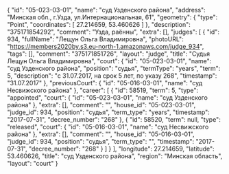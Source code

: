 {
    "id": "05-023-03-01",
    "name": "суд Узденского района",
    "address": "Минская обл., г.Узда, ул.Интернациональная, 61",
    "geometry": {
        "type": "Point",
        "coordinates": [
            27.214659,
            53.460626
        ]
    },
    "description": "375171854292",
    "comment": "Узда, раённы",
    "extra": [],
    "judges": [
        {
            "id": 934,
            "fullName": "Лещун Ольга Владимировна",
            "photoURL": "https://members2020by.s3.eu-north-1.amazonaws.com/judge_934",
            "tags": [],
            "comment": "375171851726",
            "layout": "judge",
            "title": "Судья Лещун Ольга Владимировна",
            "court": {
                "id": "05-023-03-01",
                "name": "суд Узденского района",
                "position": "судья",
                "termType": "years",
                "term": 5,
                "description": "c 31.07.2017, на срок 5 лет, по указу 268",
                "timestamp": "31.07.2017"
            },
            "previousCourt": {
                "id": "05-016-03-01",
                "name": "суд Несвижского района"
            },
            "career": [
                {
                    "id": 58519,
                    "term": 5,
                    "type": "appointed",
                    "court": {
                        "id": "05-023-03-01",
                        "name": "суд Узденского района"
                    },
                    "extra": [],
                    "comment": "",
                    "house_id": "05-023-03-01",
                    "judge_id": 934,
                    "position": "судья",
                    "term_type": "years",
                    "timestamp": "2017-07-31",
                    "decree_number": "268"
                },
                {
                    "id": 58520,
                    "term": null,
                    "type": "released",
                    "court": {
                        "id": "05-016-03-01",
                        "name": "суд Несвижского района"
                    },
                    "extra": [],
                    "comment": "",
                    "house_id": "05-016-03-01",
                    "judge_id": 934,
                    "position": "судья",
                    "term_type": "",
                    "timestamp": "2017-07-31",
                    "decree_number": "268"
                }
            ]
        }
    ],
    "longitude": 27.214659,
    "latitude": 53.460626,
    "title": "суд Узденского района",
    "region": "Минская область",
    "layout": "court"
}